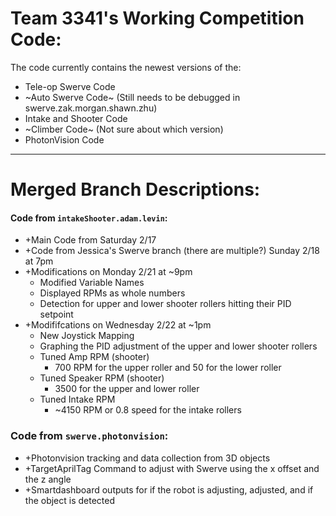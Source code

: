 # Team 3341's Working Competition Code:
The code currently contains the newest versions of the:
- Tele-op Swerve Code
- ~Auto Swerve Code~ (Still needs to be debugged in swerve.zak.morgan.shawn.zhu)
- Intake and Shooter Code
- ~Climber Code~ (Not sure about which version)
- PhotonVision Code

---

# Merged Branch Descriptions:
#### Code from `intakeShooter.adam.levin`:
- +Main Code from Saturday 2/17
- +Code from Jessica's Swerve branch (there are multiple?) Sunday 2/18 at 7pm
- +Modifications on Monday 2/21 at ~9pm
  + Modified Variable Names
  + Displayed RPMs as whole numbers
  + Detection for upper and lower shooter rollers hitting their PID setpoint
- +Modififcations on Wednesday 2/22 at ~1pm
  + New Joystick Mapping
  + Graphing the PID adjustment of the upper and lower shooter rollers
  + Tuned Amp RPM (shooter)
      + 700 RPM for the upper roller and 50 for the lower roller
  + Tuned Speaker RPM (shooter)
      + 3500 for the upper and lower roller
  + Tuned Intake RPM
      + ~4150 RPM or 0.8 speed for the intake rollers
### Code from `swerve.photonvision`:
- +Photonvision tracking and data collection from 3D objects
- +TargetAprilTag Command to adjust with Swerve using the x offset and the z angle
- +Smartdashboard outputs for if the robot is adjusting, adjusted, and if the object is detected
